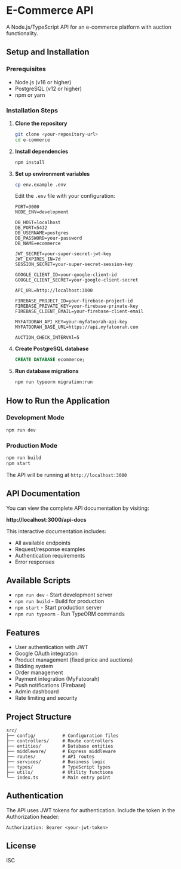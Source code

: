 # E-Commerce API

A Node.js/TypeScript API for an e-commerce platform with auction functionality.

## Setup and Installation

### Prerequisites
- Node.js (v16 or higher)
- PostgreSQL (v12 or higher)
- npm or yarn

### Installation Steps

1. **Clone the repository**
   ```bash
   git clone <your-repository-url>
   cd e-commerce
   ```

2. **Install dependencies**
   ```bash
   npm install
   ```

3. **Set up environment variables**
   ```bash
   cp env.example .env
   ```
   
   Edit the `.env` file with your configuration:
   ```env
   PORT=3000
   NODE_ENV=development
   
   DB_HOST=localhost
   DB_PORT=5432
   DB_USERNAME=postgres
   DB_PASSWORD=your-password
   DB_NAME=ecommerce
   
   JWT_SECRET=your-super-secret-jwt-key
   JWT_EXPIRES_IN=7d
   SESSION_SECRET=your-super-secret-session-key
   
   GOOGLE_CLIENT_ID=your-google-client-id
   GOOGLE_CLIENT_SECRET=your-google-client-secret
   
   API_URL=http://localhost:3000
   
   FIREBASE_PROJECT_ID=your-firebase-project-id
   FIREBASE_PRIVATE_KEY=your-firebase-private-key
   FIREBASE_CLIENT_EMAIL=your-firebase-client-email
   
   MYFATOORAH_API_KEY=your-myfatoorah-api-key
   MYFATOORAH_BASE_URL=https://api.myfatoorah.com
   
   AUCTION_CHECK_INTERVAl=5
   ```

4. **Create PostgreSQL database**
   ```sql
   CREATE DATABASE ecommerce;
   ```

5. **Run database migrations**
   ```bash
   npm run typeorm migration:run
   ```

## How to Run the Application

### Development Mode
```bash
npm run dev
```

### Production Mode
```bash
npm run build
npm start
```

The API will be running at `http://localhost:3000`

## API Documentation

You can view the complete API documentation by visiting:

**http://localhost:3000/api-docs**

This interactive documentation includes:
- All available endpoints
- Request/response examples
- Authentication requirements
- Error responses

## Available Scripts

- `npm run dev` - Start development server
- `npm run build` - Build for production
- `npm start` - Start production server
- `npm run typeorm` - Run TypeORM commands

## Features

- User authentication with JWT
- Google OAuth integration
- Product management (fixed price and auctions)
- Bidding system
- Order management
- Payment integration (MyFatoorah)
- Push notifications (Firebase)
- Admin dashboard
- Rate limiting and security

## Project Structure

```
src/
├── config/          # Configuration files
├── controllers/     # Route controllers
├── entities/        # Database entities
├── middleware/      # Express middleware
├── routes/          # API routes
├── services/        # Business logic
├── types/           # TypeScript types
├── utils/           # Utility functions
└── index.ts         # Main entry point
```

## Authentication

The API uses JWT tokens for authentication. Include the token in the Authorization header:

```
Authorization: Bearer <your-jwt-token>
```

## License

ISC 